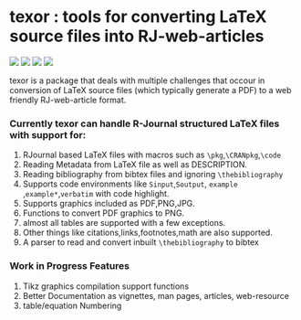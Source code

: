 # texor : tools for converting LaTeX source files into RJ-web-articles
![](https://img.shields.io/badge/R-%3E=3.6.3-blue?style=for-the-badge&logo=R&logoColor=lightblue)
![](https://img.shields.io/badge/Developemnt-active-green?style=for-the-badge&logo=)
![](https://img.shields.io/badge/R_CMD_check-failing-red?style=for-the-badge)
![](https://img.shields.io/github/issues/Abhi-1U/texor?color=orange&logo=github&logoColor=&style=for-the-badge)

texor is a package that deals with multiple challenges that occour in conversion of LaTeX source files (which typically generate a PDF) to a web friendly RJ-web-article format. 

### Currently texor can handle R-Journal structured LaTeX files with support for:

1. RJournal based LaTeX files with macros such as `\pkg`,`\CRANpkg`,`\code`
2. Reading Metadata from LaTeX file as well as DESCRIPTION.
3. Reading bibliography from bibtex files and ignoring `\thebibliography`
4. Supports code environments like `Sinput`,`Soutput`, `example` ,`example*`,`verbatim` with code highlight.
5. Supports graphics included as PDF,PNG,JPG.
6. Functions to convert PDF graphics to PNG.
7. almost all tables are supported with a few exceptions.
8. Other things like citations,links,footnotes,math are also supported.
9. A parser to read and convert inbuilt `\thebibliography` to bibtex

### Work in Progress Features

1. Tikz graphics compilation support functions
2. Better Documentation as vignettes, man pages, articles, web-resource
3. table/equation Numbering

